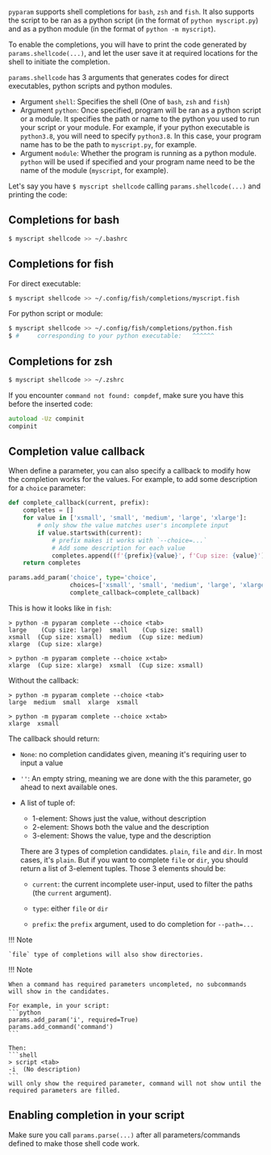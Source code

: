 `pyparam` supports shell completions for `bash`, `zsh` and `fish`. It also supports the script to be ran as a python script (in the format of `python myscript.py`) and as a python module (in the format of `python -m myscript`).

To enable the completions, you will have to print the code generated by `params.shellcode(...)`, and let the user save it at required locations for the shell to initiate the completion.

`params.shellcode` has 3 arguments that generates codes for direct executables, python scripts and python modules.

- Argument `shell`: Specifies the shell (One of `bash`, `zsh` and `fish`)
- Argument `python`: Once specified, program will be ran as a python script or a module.
  It specifies the path or name to the python you used to run your script or your module.
  For example, if your python executable is `python3.8`, you will need to specify `python3.8`.
  In this case, your program name has to be the path to `myscript.py`, for example.
- Argument `module`: Whether the program is running as a python module.
  `python` will be used if specified and your program name need to be the name of the module (`myscript`, for example).

Let's say you have `$ myscript shellcode` calling `params.shellcode(...)` and printing the code:

## Completions for bash
```sh
$ myscript shellcode >> ~/.bashrc
```

## Completions for fish
For direct executable:
```sh
$ myscript shellcode >> ~/.config/fish/completions/myscript.fish
```
For python script or module:
```sh
$ myscript shellcode >> ~/.config/fish/completions/python.fish
$ #     corresponding to your python executable:   ^^^^^^
```

## Completions for zsh
```sh
$ myscript shellcode >> ~/.zshrc
```

If you encounter `command not found: compdef`, make sure you have this before the inserted code:
```zsh
autoload -Uz compinit
compinit
```

## Completion value callback

When define a parameter, you can also specify a callback to modify how the completion works for the values. For example, to add some description for a `choice` parameter:
```python
def complete_callback(current, prefix):
    completes = []
    for value in ['xsmall', 'small', 'medium', 'large', 'xlarge']:
        # only show the value matches user's incomplete input
        if value.startswith(current):
            # prefix makes it works with `--choice=...`
            # Add some description for each value
            completes.append((f'{prefix}{value}', f'Cup size: {value}'))
    return completes

params.add_param('choice', type='choice',
                 choices=['xsmall', 'small', 'medium', 'large', 'xlarge'],
                 complete_callback=complete_callback)
```

This is how it looks like in `fish`:
```shell
> python -m pyparam complete --choice <tab>
large    (Cup size: large)  small    (Cup size: small)
xsmall  (Cup size: xsmall)  medium  (Cup size: medium)
xlarge  (Cup size: xlarge)

> python -m pyparam complete --choice x<tab>
xlarge  (Cup size: xlarge)  xsmall  (Cup size: xsmall)
```

Without the callback:
```shell
> python -m pyparam complete --choice <tab>
large  medium  small  xlarge  xsmall

> python -m pyparam complete --choice x<tab>
xlarge  xsmall
```

The callback should return:

- `None`: no completion candidates given, meaning it's requiring user to input a value
- `''`: An empty string, meaning we are done with the this parameter, go ahead to next available ones.
- A list of tuple of:
    - 1-element: Shows just the value, without description
    - 2-element: Shows both the value and the description
    - 3-element: Shows the value, type and the description

    There are 3 types of completion candidates. `plain`, `file` and `dir`. In most cases, it's `plain`. But if you want to complete `file` or `dir`, you should return a list of 3-element tuples. Those 3 elements should be:

    - `current`: the current incomplete user-input, used to filter the paths (the `current` argument).

    - `type`: either `file` or `dir`

    - `prefix`: the `prefix` argument, used to do completion for `--path=...`

!!! Note

    `file` type of completions will also show directories.

!!! Note

    When a command has required parameters uncompleted, no subcommands will show in the candidates.

    For example, in your script:
    ```python
    params.add_param('i', required=True)
    params.add_command('command')
    ```

    Then:
    ```shell
    > script <tab>
    -i  (No description)
    ```
    will only show the required parameter, command will not show until the required parameters are filled.

## Enabling completion in your script

Make sure you call `params.parse(...)` after all parameters/commands defined to make those shell code work.
